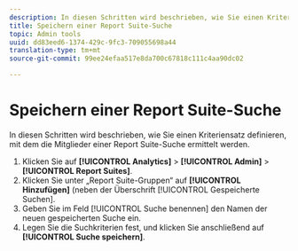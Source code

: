 ```yaml
---
description: In diesen Schritten wird beschrieben, wie Sie einen Kriteriensatz definieren, mit dem die Mitglieder einer Report Suite-Suche ermittelt werden.
title: Speichern einer Report Suite-Suche
topic: Admin tools
uuid: dd83eed6-1374-429c-9fc3-709055698a44
translation-type: tm+mt
source-git-commit: 99ee24efaa517e8da700c67818c111c4aa90dc02

---
```



# Speichern einer Report Suite-Suche

In diesen Schritten wird beschrieben, wie Sie einen Kriteriensatz definieren, mit dem die Mitglieder einer Report Suite-Suche ermittelt werden.

1. Klicken Sie auf **[!UICONTROL Analytics]** > **[!UICONTROL Admin]** > **[!UICONTROL Report Suites]**.
1. Klicken Sie unter „Report Suite-Gruppen“ auf **[!UICONTROL Hinzufügen]** (neben der Überschrift [!UICONTROL Gespeicherte Suchen].
1. Geben Sie im Feld [!UICONTROL Suche benennen] den Namen der neuen gespeicherten Suche ein.
1. Legen Sie die Suchkriterien fest, und klicken Sie anschließend auf **[!UICONTROL Suche speichern]**.
